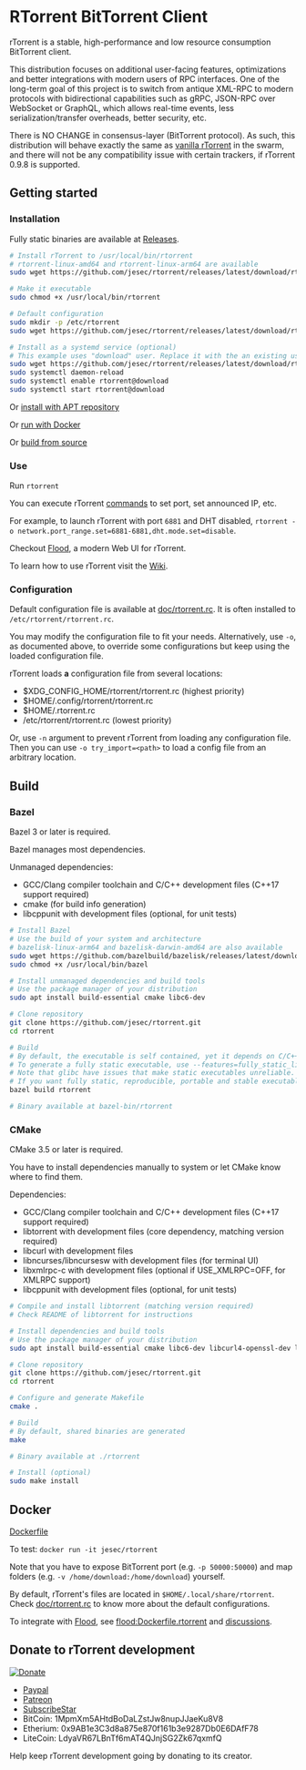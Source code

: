 # RTorrent BitTorrent Client

rTorrent is a stable, high-performance and low resource consumption BitTorrent client.

This distribution focuses on additional user-facing features, optimizations and better integrations with modern users of RPC interfaces. One of the long-term goal of this project is to switch from antique XML-RPC to modern protocols with bidirectional capabilities such as gRPC, JSON-RPC over WebSocket or GraphQL, which allows real-time events, less serialization/transfer overheads, better security, etc.

There is NO CHANGE in consensus-layer (BitTorrent protocol). As such, this distribution will behave exactly the same as [vanilla rTorrent](https://github.com/rakshasa/rtorrent) in the swarm, and there will not be any compatibility issue with certain trackers, if rTorrent 0.9.8 is supported.

## Getting started

### Installation

Fully static binaries are available at [Releases](https://github.com/jesec/rtorrent/releases).

```sh
# Install rTorrent to /usr/local/bin/rtorrent
# rtorrent-linux-amd64 and rtorrent-linux-arm64 are available
sudo wget https://github.com/jesec/rtorrent/releases/latest/download/rtorrent-linux-amd64 -O /usr/local/bin/rtorrent

# Make it executable
sudo chmod +x /usr/local/bin/rtorrent

# Default configuration
sudo mkdir -p /etc/rtorrent
sudo wget https://github.com/jesec/rtorrent/releases/latest/download/rtorrent.rc -O /etc/rtorrent/rtorrent.rc

# Install as a systemd service (optional)
# This example uses "download" user. Replace it with the an existing user that rTorrent should run with.
sudo wget https://github.com/jesec/rtorrent/releases/latest/download/rtorrent@.service -O /etc/systemd/system/rtorrent@.service
sudo systemctl daemon-reload
sudo systemctl enable rtorrent@download
sudo systemctl start rtorrent@download
```

Or [install with APT repository](https://deb.jesec.io/)

Or [run with Docker](https://github.com/jesec/rtorrent#docker)

Or [build from source](https://github.com/jesec/rtorrent#build)

### Use

Run `rtorrent`

You can execute rTorrent [commands](https://rtorrent-docs.readthedocs.io/en/latest/cmd-ref.html) to set port, set announced IP, etc.

For example, to launch rTorrent with port `6881` and DHT disabled, `rtorrent -o network.port_range.set=6881-6881,dht.mode.set=disable`.

Checkout [Flood](https://flood.js.org), a modern Web UI for rTorrent.

To learn how to use rTorrent visit the [Wiki](https://github.com/rakshasa/rtorrent/wiki).

### Configuration

Default configuration file is available at [doc/rtorrent.rc](https://github.com/jesec/rtorrent/blob/master/doc/rtorrent.rc). It is often installed to `/etc/rtorrent/rtorrent.rc`.

You may modify the configuration file to fit your needs. Alternatively, use `-o`, as documented above, to override some configurations but keep using the loaded configuration file.

rTorrent loads **a** configuration file from several locations:

- $XDG_CONFIG_HOME/rtorrent/rtorrent.rc (highest priority)
- $HOME/.config/rtorrent/rtorrent.rc
- $HOME/.rtorrent.rc
- /etc/rtorrent/rtorrent.rc (lowest priority)

Or, use `-n` argument to prevent rTorrent from loading any configuration file. Then you can use `-o try_import=<path>` to load a config file from an arbitrary location.

## Build

### Bazel

Bazel 3 or later is required.

Bazel manages most dependencies.

Unmanaged dependencies:

- GCC/Clang compiler toolchain and C/C++ development files (C++17 support required)
- cmake (for build info generation)
- libcppunit with development files (optional, for unit tests)

```sh
# Install Bazel
# Use the build of your system and architecture
# bazelisk-linux-arm64 and bazelisk-darwin-amd64 are also available
sudo wget https://github.com/bazelbuild/bazelisk/releases/latest/download/bazelisk-linux-amd64 -O /usr/local/bin/bazel
sudo chmod +x /usr/local/bin/bazel

# Install unmanaged dependencies and build tools
# Use the package manager of your distribution
sudo apt install build-essential cmake libc6-dev

# Clone repository
git clone https://github.com/jesec/rtorrent.git
cd rtorrent

# Build
# By default, the executable is self contained, yet it depends on C/C++ standard libraries of system.
# To generate a fully static executable, use --features=fully_static_link argument.
# Note that glibc have issues that make static executables unreliable.
# If you want fully static, reproducible, portable and stable executable, build with Dockerfile.
bazel build rtorrent

# Binary available at bazel-bin/rtorrent
```

### CMake

CMake 3.5 or later is required.

You have to install dependencies manually to system or let CMake know where to find them.

Dependencies:

- GCC/Clang compiler toolchain and C/C++ development files (C++17 support required)
- libtorrent with development files (core dependency, matching version required)
- libcurl with development files
- libncurses/libncursesw with development files (for terminal UI)
- libxmlrpc-c with development files (optional if USE_XMLRPC=OFF, for XMLRPC support)
- libcppunit with development files (optional, for unit tests)

```sh
# Compile and install libtorrent (matching version required)
# Check README of libtorrent for instructions

# Install dependencies and build tools
# Use the package manager of your distribution
sudo apt install build-essential cmake libc6-dev libcurl4-openssl-dev libncursesw5-dev libxmlrpc-c++8-dev libcppunit-dev

# Clone repository
git clone https://github.com/jesec/rtorrent.git
cd rtorrent

# Configure and generate Makefile
cmake .

# Build
# By default, shared binaries are generated
make

# Binary available at ./rtorrent

# Install (optional)
sudo make install
```

## Docker

[Dockerfile](https://github.com/jesec/rtorrent/blob/master/Dockerfile)

To test: `docker run -it jesec/rtorrent`

Note that you have to expose BitTorrent port (e.g. `-p 50000:50000`) and map folders (e.g. `-v /home/download:/home/download`) yourself.

By default, rTorrent's files are located in `$HOME/.local/share/rtorrent`. Check [doc/rtorrent.rc](https://github.com/jesec/rtorrent/blob/master/doc/rtorrent.rc) to know more about the default configurations.

To integrate with [Flood](https://flood.js.org), see [flood:Dockerfile.rtorrent](https://github.com/jesec/flood/blob/master/Dockerfile.rtorrent) and [discussions](https://github.com/jesec/flood/discussions/120).

## Donate to rTorrent development

[![Donate](https://rakshasa.github.io/rtorrent/donate_paypal_green.svg)](https://paypal.me/jarisundell)

- [Paypal](https://paypal.me/jarisundelljp)
- [Patreon](https://www.patreon.com/rtorrent)
- [SubscribeStar](https://www.subscribestar.com/rtorrent)
- BitCoin: 1MpmXm5AHtdBoDaLZstJw8nupJJaeKu8V8
- Etherium: 0x9AB1e3C3d8a875e870f161b3e9287Db0E6DAfF78
- LiteCoin: LdyaVR67LBnTf6mAT4QJnjSG2Zk67qxmfQ

Help keep rTorrent development going by donating to its creator.
